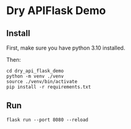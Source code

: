 # Dry APIFlask Demo

## Install

First, make sure you have python 3.10 installed.

Then:

```shell
cd dry_api_flask_demo
python -m venv ./venv
source ./venv/bin/activate
pip install -r requirements.txt
```

## Run

```shell
flask run --port 8080 --reload
```